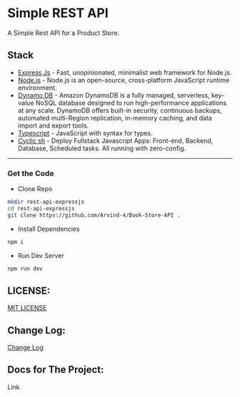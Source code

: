 # Simple REST API

A Simple Rest API for a Product Store.

## Stack

- [Express Js](https://expressjs.com/) - Fast, unopinionated, minimalist web framework for Node.js.
- [Node.js](https://nodejs.org/en/) - Node.js is an open-source, cross-platform JavaScript runtime environment.
- [Dynamo DB](https://aws.amazon.com/dynamodb/) - Amazon DynamoDB is a fully managed, serverless, key-value NoSQL database designed to run high-performance applications at any scale. DynamoDB offers built-in security, continuous backups, automated multi-Region replication, in-memory caching, and data import and export tools.
- [Typescript](https://www.typescriptlang.org/) - JavaScript with syntax for types.
- [Cyclic sh](https://www.cyclic.sh) - Deploy Fullstack Javascript Apps: Front-end, Backend, Database, Scheduled tasks. All running with zero-config.

---

### Get the Code

- Clone Repo

```bash
mkdir rest-api-expressjs
cd rest-api-expressjs
git clone https://github.com/Arvind-4/Book-Store-API .
```

- Install Dependencies

```bash
npm i
```

- Run Dev Server

```bash
npm run dev
```

## LICENSE:

[MIT LICENSE](https://github.com/Arvind-4/Book-Store-API/blob/main/LICENSE)

## Change Log:

[Change Log](https://github.com/Arvind-4/Book-Store-API/commits/main)

## Docs for The Project:

Link
